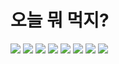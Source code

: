 # 오늘 뭐 먹지?

![](https://velog.velcdn.com/images/ljh3478/post/7a03ebe0-659c-4383-b93f-2ca909c43328/image.png)
![](https://velog.velcdn.com/images/ljh3478/post/f683fa31-adfd-4660-b1b0-5c44c166c643/image.png)
![](https://velog.velcdn.com/images/ljh3478/post/f683fa31-adfd-4660-b1b0-5c44c166c643/image.png)
![](https://velog.velcdn.com/images/ljh3478/post/e34114aa-2865-485c-9443-29e0ad200d45/image.png)
![](https://velog.velcdn.com/images/ljh3478/post/29e554a6-4bb6-42d1-8f8e-5887b30a5af4/image.png)
![](https://velog.velcdn.com/images/ljh3478/post/3e4808cf-fe4a-4f07-a9d8-58784931d66a/image.png)
![](https://velog.velcdn.com/images/ljh3478/post/2d608f08-e7c9-4bf9-86a6-a741f4d538c6/image.png)
![](https://velog.velcdn.com/images/ljh3478/post/79712bfc-4fb6-4fae-8bf7-9ecad2443434/image.png)
